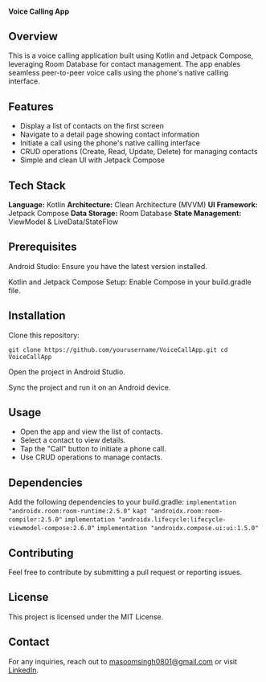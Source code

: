 #### Voice Calling App

## Overview

This is a voice calling application built using Kotlin and Jetpack Compose, leveraging Room Database for contact management. The app enables seamless peer-to-peer voice calls using the phone's native calling interface.

## Features

- Display a list of contacts on the first screen
- Navigate to a detail page showing contact information
- Initiate a call using the phone's native calling interface
- CRUD operations (Create, Read, Update, Delete) for managing contacts
- Simple and clean UI with Jetpack Compose

## Tech Stack

**Language:** Kotlin
**Architecture:** Clean Architecture (MVVM)
**UI Framework:** Jetpack Compose
**Data Storage:** Room Database
**State Management:** ViewModel & LiveData/StateFlow

## Prerequisites

Android Studio: Ensure you have the latest version installed.

Kotlin and Jetpack Compose Setup: Enable Compose in your build.gradle file.

## Installation

Clone this repository:

`git clone https://github.com/yourusername/VoiceCallApp.git
cd VoiceCallApp`

Open the project in Android Studio.

Sync the project and run it on an Android device.

## Usage

- Open the app and view the list of contacts.
- Select a contact to view details.
- Tap the "Call" button to initiate a phone call.
- Use CRUD operations to manage contacts.

## Dependencies
Add the following dependencies to your build.gradle:
`implementation "androidx.room:room-runtime:2.5.0"`
`kapt "androidx.room:room-compiler:2.5.0"`
`implementation "androidx.lifecycle:lifecycle-viewmodel-compose:2.6.0"`
`implementation "androidx.compose.ui:ui:1.5.0"`

## Contributing

Feel free to contribute by submitting a pull request or reporting issues.

## License

This project is licensed under the MIT License.

## Contact

For any inquiries, reach out to masoomsingh0801@gmail.com or visit [LinkedIn](https://www.linkedin.com/in/masoom-singh-316b9b263/).
